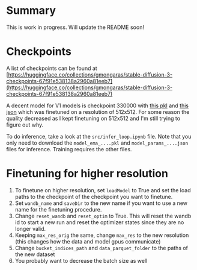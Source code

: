 # Summary
This is work in progress. Will update the README soon!

# Checkpoints

A list of checkpoints can be found at [https://huggingface.co/collections/gmongaras/stable-diffusion-3-checkpoints-67f91e538138a2960a81eeb7](https://huggingface.co/collections/gmongaras/stable-diffusion-3-checkpoints-67f91e538138a2960a81eeb7)

A decent model for V1 models is checkpoint 330000 with [this pkl](https://huggingface.co/gmongaras/datav3_attempt4_8GPU_SoftFlash_RoPE2dV2_2AccSteps_stage2/blob/main/model_330000s.pkl) and [this json](https://huggingface.co/gmongaras/datav3_attempt4_8GPU_SoftFlash_RoPE2dV2_2AccSteps_stage2/blob/main/model_params_330000s.json) which was finetuned on a resolution of 512x512. For some reason the quality decreased as I kept finetuning on 512x512 and I'm still trying to figure out why.

To do inference, take a look at the `src/infer_loop.ipynb` file. Note that you only need to download the `model_ema_....pkl` and `model_params_....json` files for inference. Training requires the other files.


# Finetuning for higher resolution

1. To finetune on higher resolution, set `loadModel` to True and set the load paths to the checkpoint of the checkpoint you want to finetune. 
2. Set `wandb_name` and `saveDir` to the new name if you want to use a new name for the finetuning procedure.
3. Change `reset_wandb` and `reset_optim` to True. This will reset the wandb id to start a new run and reset the optimizer states since they are no longer valid.
4. Keeping `max_res_orig` the same, change `max_res` to the new resolution (this changes how the data and model gpus communicate)
5. Change `bucket_indices_path` and `data_parquet_folder` to the paths of the new dataset
6. You probably want to decrease the batch size as well